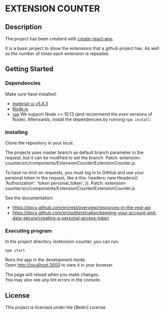 # EXTENSION COUNTER

## Description

The project has been createrd with [create-react-app](https://create-react-app.dev/).

It is a basic project to show the extensions that a github project has. As well as the number of times each extension is repeated. 

## Getting Started

### Dependencies

Make sure have installed:
 - [material-ui v5.8.3](https://mui.com/material-ui/getting-started/installation/)
 - [Node.js](https://nodejs.org)
 - [`npm`](https://npmjs.com)
We support Node >= 10.13 (and recommend the _even_ versions of Node). Afterwards, install the dependencies by running `npm install`:

### Installing

Clone the repository in your local.

The projects uses master branch as default branch parameter in the request, but it can be modified to set the branch.
Patch: extension-counter/src/components/ExtensionCounter/ExtensionCounter.js.

To have no limit on requests, you must log in to GitHub and use your personal token in the request, like a this:
    headers: new Headers({
        'Authorization': 'token personal_token',
    }).
Patch: extension-counter/src/components/ExtensionCounter/ExtensionCounter.js

See the documentation:
 - https://docs.github.com/en/rest/overview/resources-in-the-rest-api
 - https://docs.github.com/en/authentication/keeping-your-account-and-data-secure/creating-a-personal-access-token

### Executing program

In the project directory /extension-counter, you can run:

`npm start`

Runs the app in the development mode.\
Open [http://localhost:3000](http://localhost:3000) to view it in your browser.

The page will reload when you make changes.\
You may also see any lint errors in the console.

## License

This project is licensed under the [Belén] License 